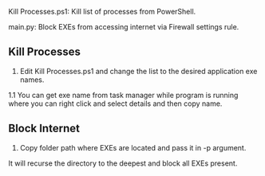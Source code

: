 Kill Processes.ps1: Kill list of processes from PowerShell.

main.py: Block EXEs from accessing internet via Firewall settings rule.

## Kill Processes
1. Edit Kill Processes.ps1 and change the list to the desired application exe names.

1.1 You can get exe name from task manager while program is running where you can
right click and select details and then copy name.

## Block Internet
1. Copy folder path where EXEs are located and pass it in -p argument.

It will recurse the directory to the deepest and block all EXEs present.
